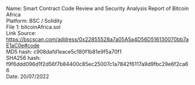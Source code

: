 Name: Smart Contract Code Review and Security Analysis Report of Bitcoin Africa<br>
Platform: BSC / Solidity<br>
File 1: bitcoinAfrica.sol<br>
Link Source: https://bscscan.com/address/0x22855528a7a05A5a4D56D516130070bb7aE1aC0e#code<br>
MD5 hash: c908dafd1eace5c180f1b81e9f5a70f1<br>
SHA256 hash: f9f6ddd096d1f2d56f7b84400c85ec25007c1a7842f6117a9d9fbc29e6f2ca66<br>
Date: 20/07/2022
